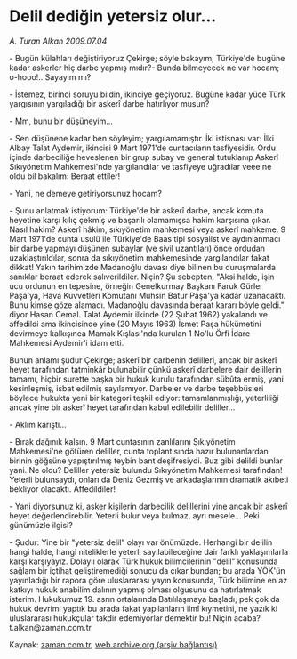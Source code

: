# Delil dediğin yetersiz olur...

*A. Turan Alkan 2009.07.04*

<tr><td class="metin" colspan="2" style="padding-top: 20px; padding-left: 5px; padding-right: 10px;">- Bugün külahları değiştiriyoruz Çekirge; söyle bakayım, Türkiye'de bugüne kadar askerler hiç darbe yapmış mıdır?- Bunda bilmeyecek ne var hocam; o-hooo!.. Sayayım mı?</td></tr><tr><td class="metin" colspan="2" style="padding-top: 20px; padding-left: 5px; padding-right: 10px;"><p>- İstemez, birinci soruyu bildin, ikinciye geçiyoruz. Bugüne kadar yüce Türk yargısının yargıladığı bir askerî darbe hatırlıyor musun?
<p>- Mm, bunu bir düşüneyim...
<p>- Sen düşünene kadar ben söyleyim; yargılamamıştır. İki istisnası var: İlki Albay Talat Aydemir, ikincisi 9 Mart 1971'de cuntacıların tasfiyesidir. Ordu içinde darbeciliğe heveslenen bir grup subay ve general tutuklanıp Askerî Sıkıyönetim Mahkemesi'nde yargılandılar ve tasfiyeye uğradılar veee ne oldu bil bakalım: Beraat ettiler!
<p>- Yani, ne demeye getiriyorsunuz hocam?
<p>- Şunu anlatmak istiyorum: Türkiye'de bir askerî darbe, ancak komuta heyetine karşı kılıç çekmiş ve başarılı olamamışsa hakim karşısına çıkar. Nasıl hakim? Askerî hâkim, sıkıyönetim mahkemesi veya askerî mahkeme. 9 Mart 1971'de cunta usulü ile Türkiye'de Baas tipi sosyalist ve aydınlanmacı bir darbe yapmayı düşünen subaylar (ve sivil uzantıları) önce ordudan uzaklaştırıldılar, sonra da sıkıyönetim mahkemesinde yargılandılar fakat dikkat! Yakın tarihimizde Madanoğlu davası diye bilinen bu duruşmalarda sanıklar beraat ederek salıverildiler. Niçin? Şu sebepten, "Aksi halde, işin ucu ordunun en tepesine, örneğin Genelkurmay Başkanı Faruk Gürler Paşa'ya, Hava Kuvvetleri Komutanı Muhsin Batur Paşa'ya kadar uzanacaktı. Bunu kimse göze alamadı. Madanoğlu davasında beraat kararı böyle geldi." diyor Hasan Cemal. Talat Aydemir ilkinde (22 Şubat 1962) yakalandı ve affedildi ama ikincisinde yine (20 Mayıs 1963) İsmet Paşa hükümetini devirmeye kalkışınca Mamak Kışlası'nda kurulan 1 No'lu Örfi İdare Mahkemesi Aydemir'i idam etti.
<p>Bunun anlamı şudur Çekirge; askerî bir darbenin delilleri, ancak bir askerî heyet tarafından tatminkâr bulunabilir çünkü askerî darbelere dair delillerin tamamı, hiçbir surette başka bir hukuk kurulu tarafından sübûta ermiş, yani kesinleşmiş, isbat edilmiş sayılamıyor. Darbeler ve darbe teşebbüsleri böylece hukukta yeni bir kategori teşkil ediyor: tamamlanmışlığı, yeterliliği ancak yine bir askerî heyet tarafından kabul edilebilir deliller...
<p>- Aklım karıştı...
<p>- Bırak dağınık kalsın. 9 Mart cuntasının zanlılarını Sıkıyönetim Mahkemesi'ne götüren deliller, cunta toplantısında hazır bulunanlardan birinin göğsüne yapıştırılmış teybin bant deşifresiydi. Buz gibi delildi bunlar yani. Ne oldu? Deliller yetersiz bulundu Sıkıyönetim Mahkemesi tarafından! Yeterli bulunsaydı, onları da Deniz Gezmiş ve arkadaşlarının dramatik akıbeti bekliyor olacaktı. Affedildiler!
<p>- Yani diyorsunuz ki, asker kişilerin darbecilik delillerini yine ancak bir askerî heyet değerlendirebilir. Yeterli bulur veya bulmaz, ayrı mesele... Peki günümüzle ilgisi?
<p>- Şudur: Yine bir "yetersiz delil" olayı var önümüzde. Herhangi bir delilin hangi halde, hangi niteliklerle yeterli sayılabileceğine dair farklı yaklaşımlarla karşı karşıyayız. Dolaylı olarak Türk hukuk bilimcilerinin "delil" konusunda sağlam bir içtihat geliştiremediği sonucu da çıkar bundan; bu arada YÖK'ün yayınladığı bir rapora göre uluslararası yayın konusunda, Türk bilimine en az katkıyı hukuk anabilim dalının yapmış olması olgusunu da hatırlatmak isterim. Hukukumuz 19. asrın ortalarında Batılılaşmaya başladı, pek çok da hukuk devrimi yaptık bu arada fakat yapılanların ilmî kıymetini, ne yazık ki uluslararası hukukçular takdir edemiyorlar demektir bu! Niçin acaba? t.alkan@zaman.com.tr<br/></p></p></p></p></p></p></p></p></p></p></td></tr>

Kaynak: [zaman.com.tr](http://zaman.com.tr/yazar.do?yazino=865870), [web.archive.org (arşiv bağlantısı)](http://web.archive.org/web/20090708234632/http://www.zaman.com.tr:80/yazar.do?yazino=865870)
